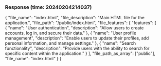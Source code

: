 ### Response (time: 20240204214037)

{
  "file_name": "index.html",
  "file_description": "Main HTML file for the application.",
  "file_path": "/public/index.html",
  "file_features": {
    "features": [
      {
        "name": "User authentication",
        "description": "Allow users to create accounts, log in, and secure their data."
      },
      {
        "name": "User profile management",
        "description": "Enable users to update their profiles, add personal information, and manage settings."
      },
      {
        "name": "Search functionality",
        "description": "Provide users with the ability to search for specific content within the application."
      }
    ],
    "file_path_as_array": ["public"],
    "file_name": "index.html"
  }
}